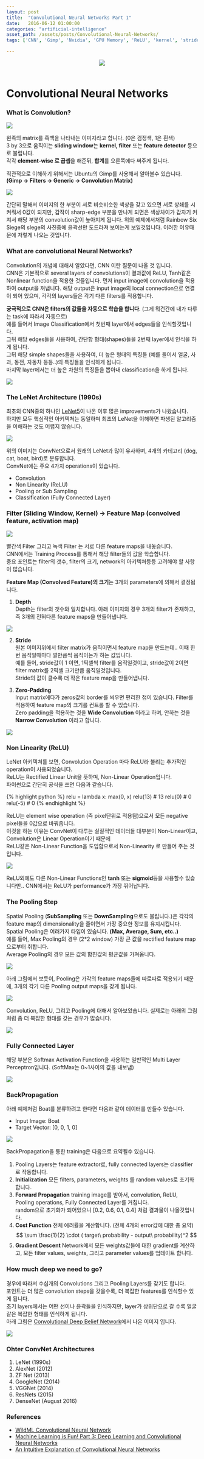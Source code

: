 ```yaml
---
layout: post
title:  "Convolutional Neural Networks Part 1"
date:   2016-06-12 01:00:00
categories: "artificial-intelligence"
asset_path: /assets/posts/Convolutional-Neural-Networks/
tags: ['CNN', 'Gimp', 'Nvidia', 'GPU Memory', 'ReLU', 'kernel', 'stride', 'Pooling', 'Convolution', 'Feature Map', 'SubSampling', 'DownSampling', 'Gimp']

---
```


<header>
    <img src="{{ page.asset_path }}R6S_Screenshot_shield.jpg" class="img-responsive img-rounded img-fluid">
</header>

# Convolutional Neural Networks

### What is Convolution?

<img src="{{ page.asset_path }}Convolution_schematic.gif" class="img-responsive img-rounded img-fluid">

왼족의 matrix를 흑백을 나타내는 이미지라고 합니다. (0은 검정색, 1은 흰색) <br>
3 by 3으로 움직이는 **sliding window**는 **kernel, filter** 또는 **feature detector** 등으로 불립니다. <br>
각각 **element-wise 로 곱셉**을 해준뒤, **합계**를 오른쪽에다 써주게 됩니다.


직관적으로 이해하기 위해서는 Ubuntu의 Gimp를 사용해서 알아볼수 있습니다. <br>
**(Gimp -> Filters -> Generic -> Convolution Matrix)** 

<img src="{{ page.asset_path }}rainbowsix_siege_convolutioned.png" class="img-responsive img-rounded img-fluid">

간단히 말해서 이미지의 한 부분이 서로 비슷비슷한 색상을 갖고 있으면 서로 상쇄를 시켜줘서 0값이 되지만, 
갑작이 sharp-edge 부분을 만나게 되면은 색상차이가 갑자기 커져서 해당 부분의 convolution값이 높아지게 됩니다.
위의 예제에서처럼 Rainbow Six Siege의 slege의 사진중에 윤곽선만 도드라져 보이는게 보일것입니다. 이러한 이유때문에 저렇게 나오는 것입니다.
  

### What are convolutional Neural Networks?

Convolution의 개념에 대해서 알았다면, CNN 이란 질문이 나올 것 입니다.<br>
CNN은 기본적으로 several layers of convolutions이 결과값에 ReLU, Tanh같은 Nonlinear function을 적용한 것들입니다.
먼저 input image에 convolution을 적용하여 output을 꺼냅니다. 해당 output은 input image의 local connection으로 연결이 되어 있으며, 
각각의 layers들은 각기 다른 filters를 적용합니다.

**궁극적으로 CNN은 filters의 값들을 자동으로 학습을 합니다**. (그게 뭐건간에 내가 다루는 task에 따라서 자동으로)<br>
예를 들어서 Image Classification에서 첫번째 layer에서 edges들을 인식할것입니다.<br>
그뒤 해당 edges들을 사용하여, 간단항 형태(shapes)들을 2번째 layer에서 인식을 하게 됩니다.<br>
그뒤 해당 simple shapes들을 사용하여, 더 높은 형태의 특징들 (예를 들어서 얼굴, 사과, 동전, 자동차 등등..)의 특징들을 인식하게 됩니다.<br>
마지막 layer에서는 더 높은 차원의 특징들을 뽑아내 classification을 하게 됩니다.


<img src="{{ page.asset_path }}cnn_architecture.png" class="img-responsive img-rounded img-fluid">

### The LeNet Architecture (1990s)

최초의 CNN중의 하나인 [LeNet5](http://yann.lecun.com/exdb/publis/pdf/lecun-01a.pdf)이 나온 이후 많은 improvements가 나왔습니다. <br>
하지만 모두 핵심적인 아키텍쳐는 동일하며 최초의 LeNet을 이해하면 파생된 알고리즘을 이해하는 것도 어렵지 않습니다.

<img src="{{ page.asset_path }}lenet5_basic_architecture.png" class="img-responsive img-rounded img-fluid">

위의 이미지는 ConvNet으로서 원래의 LeNet과 많이 유사하며, 4개의 카테고리 (dog, cat, boat, bird)로 분류합니다.<br>
ConvNet에는 주요 4가지 operations이 있습니다.
 
* Convolution
* Non Linearity (ReLU)
* Pooling or Sub Sampling
* Classification (Fully Connected Layer)

### Filter (Sliding Window, Kernel) -> Feature Map (convolved feature, activation map) 

<img src="{{ page.asset_path }}cnn_filter.gif" class="img-responsive img-rounded img-fluid">

빨간색 Filter 그리고 녹색 Filter 는 서로 다른 feature maps을 내놓습니다.<br>
CNN에서는 Training Process를 통해서 해당 filter들의 값을 학습합니다. <br>
중요 포인트는 filter의 갯수, filter의 크기, network의 아키텍쳐등등 고려해야 할 사항이 많습니다.

**Feature Map (Convolved Feature)의 크기**는 3개의 parameters에 의해서 결정됩니다.

1. **Depth** <br>
Depth는 filter의 갯수와 일치합니다. 아래 이미지의 경우 3개의 filter가 존재하고, 즉 3개의 전혀다른 feature maps을 만들어냅니다. 
<img src="{{ page.asset_path }}feature_depth.png" class="img-responsive img-rounded img-fluid">

2. **Stride**<br>
원본 이미지위에서 filter matrix가 움직이면서 feature map을 만드는데.. 이때 한번 움직일때마다 얼만큼씩 움직이는가 하는 값입니다.<br>
예를 들어, stride값이 1 이면, 1픽셀씩 filter를 움직일것이고, stride값이 2이면 filter matrix를 2픽셀 크기만큼 움직일것입니다.<br>
Stride의 값이 클수록 더 작은 feature map을 만들어냅니다.

3. **Zero-Padding**<br>
Input matrix에다가 zeros값의 border를 씌우면 편리한 점이 있습니다. Filter를 적용하여 feature map의 크기를 컨트롤 할 수 있습니다.<br>
Zero padding을 적용하는 것을 **Wide Convolution** 이라고 하며, 안하는 것을 **Narrow Convolution** 이라고 합니다.
<img src="{{ page.asset_path }}cnn_zero_padding.png" class="img-responsive img-rounded img-fluid">

### Non Linearity (ReLU)

LeNet 아키텍쳐를 보면, Convolution Operation 마다 ReLU라 불리는 추가적인 operation이 사용되었습니다.<br>
ReLU는 Rectified Linear Unit을 뜻하며, Non-Linear Operation입니다.<br>
파이썬으로 간단히 공식을 쓰면 다음과 같습니다.

{% highlight python %}
relu = lambda x: max(0, x)
relu(13) # 13
relu(0)  # 0
relu(-5) # 0 
{% endhighlight %}

ReLU는 element wise operation (즉 pixel단위로 적용됨)으로서 모든 negative pixel들을 0값으로 바꿔줍니다.<br>
이것을 하는 이유는 ConvNet이 다루는 실질적인 데이터들 대부분이 Non-Linear이고, Convolution은 Linear Operation이기 때문에 <br> 
ReLU같은 Non-Linear Function을 도입함으로서 Non-Linearity 로 만들어 주는 것입니다.

<img src="{{ page.asset_path }}relu-applied-image.png" class="img-responsive img-rounded img-fluid">

ReLU외에도 다른 Non-Linear Functions인 **tanh** 또는 **sigmoid**등을 사용할수 있습니다만.. 
CNN에서는  ReLU가 performance가 가장 뛰어납니다. 


### The Pooling Step

Spatial Pooling (**SubSampling** 또는 **DownSampling**으로도 불립니다.)은 각각의 feature map의 dimensionality을 줄이면서 가장 중요한 정보를 유지시킵니다.
Spatial Pooling은 여러가지 타입이 있습니다. **(Max, Average, Sum, etc..)**<br>
예를 들어, Max Pooling의 경우 (2*2 window) 가장 큰 값을 rectified feature map으로부터 취합니다.<br>
Average Pooling의 경우 모든 값의 합친값의 평균값을 가져옵니다.
 
<img src="{{ page.asset_path }}max-pooling-from-rectified-feature-map.png" class="img-responsive img-rounded img-fluid">

아래 그림에서 보듯이, Pooling은 가각의 feature maps들에 따로따로 적용되기 때문에, 3개의 각기 다른 Pooling output maps을 갖게 됩니다.

<img src="{{ page.asset_path }}pooling-applied-to-each-feature-map.png" class="img-responsive img-rounded img-fluid">

Convolution, ReLU, 그리고 Pooling에 대해서 알아보았습니다. 실제로는 아래의 그림처럼 좀 더 복잡한 형태를 갖는 경우가 많습니다.

<img src="{{ page.asset_path }}cnn-so-far.png" class="img-responsive img-rounded img-fluid">


### Fully Connected Layer

해당 부분은 Softmax Activation Function을 사용하는 일반적인 Multi Layer Perceptron입니다. 
(SoftMax는 0~1사이의 값을 내보냄)

<img src="{{ page.asset_path }}fully-connected-multi-layer-perceptron.png" class="img-responsive img-rounded img-fluid">


### BackPropagation

아래 예제처럼 Boat를 분류하려고 한다면 다음과 같이 데이터를 만들수 있습니다.

* Input Image: Boat
* Target Vector: [0, 0, 1, 0]

<img src="{{ page.asset_path }}backpropagation-boat.png" class="img-responsive img-rounded img-fluid">

BackPropagation을 통한 training은 다음으로 요약될수 있습니다.

1. Pooling Layers는 feature extractor로, fully connected layers는 classifier로 작동합니다.
2. **Initialization** 모든 filters, parameters, weights 를 random values로 초기화 합니다.
3. **Forward Propagation** training image를 받아서, convolution, ReLU, Pooling operations, Fully Connected Layer를 거칩니다. <br>
   random으로 초기화가 되어있으니 [0.2, 0.6, 0.1, 0.4] 처럼 결과물이 나올것입니다.
4. **Cost Function** 전체 에러률을 계산합니다. (전체 4개의 error값에 대한 총 요약)<br>
   $$ \sum \frac{1}{2} \cdot ( target\ probability - output\ probability)^2 $$
5. **Gradient Descent**  Network에서 모든 weights값들에 대한 gradient를 계산하고, 모든 filter values, weights, 그리고 parameter values를 업데이트 합니다.


### How much deep we need to go?

경우에 따라서 수십개의 Convolutions 그리고 Pooling Layers를 갖기도 합니다.<br> 
포인트는 더 많은 convolution steps을 갖을수록, 더 복잡한 features를 인식할수 있게 됩니다.<br>
초기 layers에서는 어떤 선이나 윤곽들을 인식하지만, layer가 상위단으로 갈 수록 얼굴같은 복잡한 형태를 인식하게 됩니다.<br>
아래 그림은 [Convolutional Deep Belief Network](http://web.eecs.umich.edu/~honglak/icml09-ConvolutionalDeepBeliefNetworks.pdf)에서 나온 이미지 입니다.

<img src="{{ page.asset_path }}how-deep-conv.png" class="img-responsive img-rounded img-fluid">

### Ohter ConvNet Architectures

1. LeNet (1990s)
2. AlexNet (2012)
3. ZF Net (2013)
4. GoogleNet (2014)
5. VGGNet (2014)
6. ResNets (2015)
7. DenseNet (August 2016)


### References

* [WildML Convolutional Neural Network](http://www.wildml.com/2015/11/understanding-convolutional-neural-networks-for-nlp/)
* [Machine Learning is Fun! Part 3: Deep Learning and Convolutional Neural Networks](https://medium.com/@ageitgey/machine-learning-is-fun-part-3-deep-learning-and-convolutional-neural-networks-f40359318721#.tg9fertzv)
* [An Intuitive Explanation of Convolutional Neural Networks](https://ujjwalkarn.me/2016/08/11/intuitive-explanation-convnets/)

